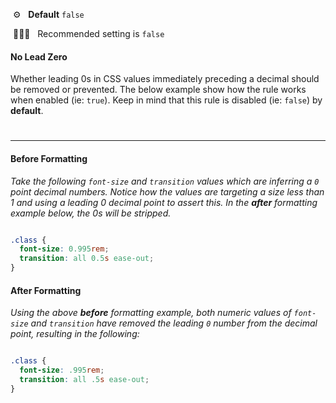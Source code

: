 &nbsp;⚙️&nbsp;&nbsp;&nbsp;**Default** `false`

&nbsp;💁🏽‍♀️&nbsp;&nbsp;&nbsp;Recommended setting is `false`

#### No Lead Zero

Whether leading 0s in CSS values immediately preceding a decimal should be removed or prevented. The below example show how the rule works when enabled (ie: `true`). Keep in mind that this rule is disabled (ie: `false`) by **default**.

#

---

#### Before Formatting

_Take the following `font-size` and `transition` values which are inferring a `0` point decimal numbers. Notice how the values are targeting a size less than 1 and using a leading 0 decimal point to assert this. In the **after** formatting example below, the 0s will be stripped._

```css

.class {
  font-size: 0.995rem;
  transition: all 0.5s ease-out;
}


```

#### After Formatting

_Using the above **before** formatting example, both numeric values of `font-size` and `transition` have removed the leading `0` number from the decimal point, resulting in the following:_

```css

.class {
  font-size: .995rem;
  transition: all .5s ease-out;
}


```
